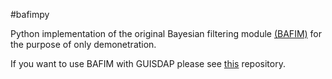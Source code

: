 #bafimpy

Python implementation of the original Bayesian filtering module [(BAFIM)](https://github.com/ilkkavir/BAFIM) for the purpose of only demonetration. 

If you want to use BAFIM with GUISDAP please see [this](https://github.com/ilkkavir/BAFIM) repository. 
